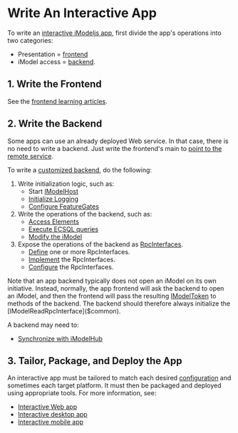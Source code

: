 # Write An Interactive App

To write an [interactive iModeljs app](../overview/App.md#interactive-apps), first divide the app's operations into two categories:
- Presentation = [frontend](./Glossary.md#frontend)
- iModel access = [backend](./Glossary.md#backend).

## 1. Write the Frontend
See the [frontend learning articles](./frontend/index.md).

## 2. Write the Backend
Some apps can use an already deployed Web service. In that case, there is no need to write a backend. Just write the frontend's main to [point to the remote service](./RpcInterface.md#client-side-configuration).

To write a [customized backend](../overview/App.md#app-backend), do the following:

1. Write initialization logic, such as:
    * Start [IModelHost](./backend/IModelHost.md)
    * [Initialize Logging](./Logging.md)
    * [Configure FeatureGates](./FeatureGates.md)
1. Write the operations of the backend, such as:
    * [Access Elements](./backend/AccessElements.md)
    * [Execute ECSQL queries](./backend/ExecutingECSQL.md)
    * [Modify the iModel](./backend/IModelDbReadwrite.md)
1. Expose the operations of the backend as [RpcInterfaces](./Glossary.md#rpcinterface).
    * [Define](./RpcInterface.md#defining-the-interface) one or more RpcInterfaces.
    * [Implement](./RpcInterface.md#server-implementation) the RpcInterfaces.
    * [Configure](./RpcInterface.md#3-configure-interfaces) the RpcInterfaces.

Note that an app backend typically does not open an iModel on its own initiative. Instead, normally, the app frontend will ask the backend to open an iModel, and then the frontend will pass the resulting [IModelToken]($common) to methods of the backend. The backend should therefore always initialize the [IModelReadRpcInterface]($common).

A backend may need to:
* [Synchronize with iModelHub](./backend/IModelDbSync.md)

## 3. Tailor, Package, and Deploy the App
An interactive app must be tailored to match each desired [configuration](../overview/App.md#configurations) and sometimes each target platform. It must then be packaged and deployed using appropriate tools. For more information, see:
* [Interactive Web app](./WriteAnInteractiveWebApp.md)
* [Interactive desktop app](./WriteAnInteractiveDesktopApp.md)
* [Interactive mobile app](./WriteAnInteractiveMobileApp.md)
